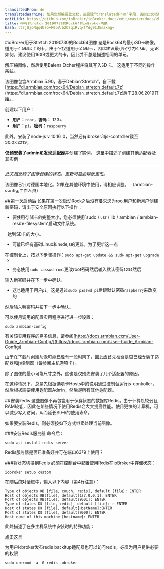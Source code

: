 ```yaml
---
translatedFrom: de
translatedWarning: 如果您想编辑此文档，请删除“translatedFrom”字段，否则此文档将再次自动翻译
editLink: https://github.com/ioBroker/ioBroker.docs/edit/master/docs/zh-cn/downloads/ioBroker_Image_Rock64_20190209_stretch.md
title: 带有Stretch 20190730的Rock64的ioBroker映像
hash: bt7jUjoNqqdU7o+F0pVJb2O7qiRvqkfYdg9IJEmaxmg=
---
```

#ioBroker用于Stretch 20190730的Rock64图像
这是Rock64的最小SD卡映像。适用于4 GB以上的卡。由于它仅适用于2 GB卡，因此建议最小尺寸为4 GB。无论如何，建议使用16GB或更大的卡，因此并不总是描述相同的单元。

解压缩图像，然后使用Balena Etcher程序将其写入SD卡。
这适用于不同的操作系统。

该图像包含Armbian 5.90，基于Debian“Stretch”，自下载[https://dl.armbian.com/rock64/Debian_stretch_default.7z](https://dl.armbian.com/rock64/Debian_stretch_default.7z)后于28.06.2019开始。

创建以下用户：

 -  **用户：**`root`，**密码：** 1234
 -  **用户：**`pi`，**密码：**`raspberry`

此外，安装了node-js v 10.16..0，当然还有ibroker和js-controller截至30.07.2019。

**仅预安装了admin和发现适配器**并创建了实例。
[这里](/tutorial/adapter.md)中描述了创建其他适配器及其实例

-----------------

*此文档反映了图像创建的状态。更新可能会导致更改。*

该图像已针对德国本地化。如果在其他环境中使用，请相应调整。 （armbian-config;工作人员）

##第一次启动后
如果在第一次启动Rock之后没有要求您为root用户和新用户创建新密码，请出于安全原因执行以下操作：

 - 要使用存储卡的完整大小，您必须使用`sudo / usr / lib / armbian / armbian-resize-filesystem'启动文件系统。

  达到SD卡的大小。

 - 可能已经有基础Linux和nodejs的更新。为了更新这一点

在控制台上，按以下步骤操作：`sudo apt-get update && sudo apt-get upgrade -y`

 - 务必使用`sudo passwd root`更改root密码然后输入默认密码`1234`然后

输入新密码并在下一步中确认。

 - 这也适用于用户`pi`。这是通过`sudo passwd pi`后跟默认密码`raspberry`来改变的

然后输入新密码并在下一步中确认。

可以使用调用的配置实用程序进行进一步设置：

`sudo armbian-config`

有关该实用程序的更多信息，请参阅[https://docs.armbian.com/User-Guide_Armbian-Config/](https://docs.armbian.com/User-Guide_Armbian-Config/)

由于在下载时创建映像可能已经有一段时间了，因此应首先检查是否已经安装了适配器和js控制器（请参阅主机选项卡）。

除了图像的最小可能尺寸之外，这也是仅预先安装了几个适配器的原因。

在这种情况下，总是先根据选项卡Hosts中的说明通过控制台运行js-controller，然后根据需要使用适配器Admin，然后是所有其他适配器。

##安装Redis
这些图像不再包含用于保存状态的数据库Redis。由于计算机较弱且RAM较低，因此在某些情况下使用Redis会大大提高性能。使用更快的计算机，可以减少写入访问，从而延长SD卡的使用寿命。

如果要安装Redis，则必须按如下方式继续处理当前图像。

###安装Redis服务器
命令后：

`sudo apt install redis-server`

Redis服务器是否已准备好并可在端口6379上使用？

###将状态切换到Redis
必须在控制台中配置使用Redis在ioBroker中存储状态：

`iobroker setup custom`

在随后的对话框中，输入以下内容（第4行注意）：

```
Type of objects DB [file, couch, redis], default [file]: ENTER
Host of objects DB(file), default[127.0.0.1]: ENTER
Port of objects DB(file), default[9001]: ENTER
Type of states DB [file, redis], default [file]: r ENTER
Host of states DB (file), default[HostName]:ENTER
Port of states DB (file), default[9000]: ENTER
Host name of this machine [hostname]: ENTER
```

此处描述了在多主机系统中安装时的特殊功能：

[点击这里](config/multihost.md)

为用户iobroker发布redis backitup适配器也可以访问redis，必须为用户提供必要的权限：

`sudo usermod -a -G redis iobroker`
